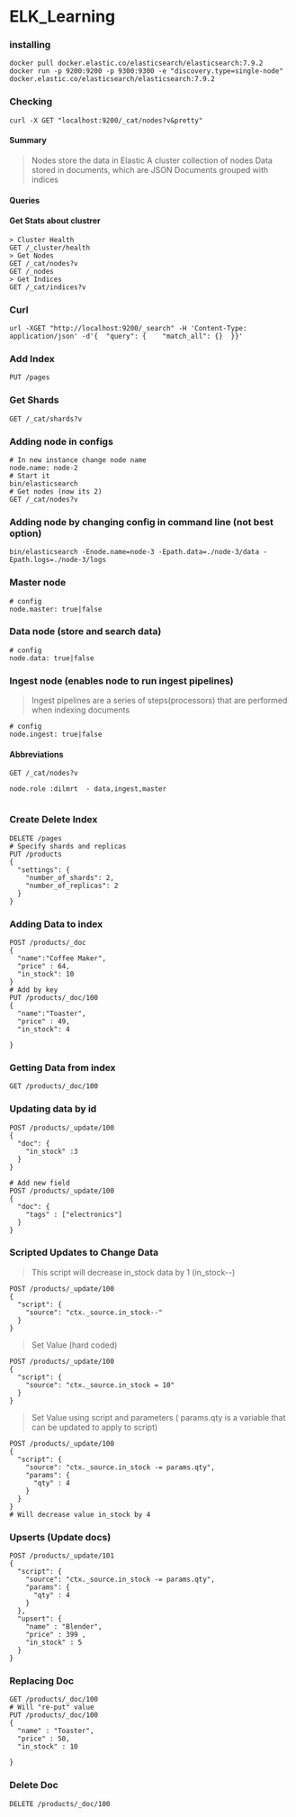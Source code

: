 # ELK_Learning

### installing 
```
docker pull docker.elastic.co/elasticsearch/elasticsearch:7.9.2
docker run -p 9200:9200 -p 9300:9300 -e "discovery.type=single-node" docker.elastic.co/elasticsearch/elasticsearch:7.9.2
```
### Checking
```
curl -X GET "localhost:9200/_cat/nodes?v&pretty"
```


#### Summary
> Nodes store the data in Elastic
> A cluster collection of nodes
> Data stored in documents, which are JSON
> Documents grouped with indices

#### Queries

#### Get Stats about clustrer
```
> Cluster Health 
GET /_cluster/health 
> Get Nodes
GET /_cat/nodes?v
GET /_nodes
> Get Indices
GET /_cat/indices?v
```
### Curl
```
url -XGET "http://localhost:9200/_search" -H 'Content-Type: application/json' -d'{  "query": {    "match_all": {}  }}'
```

### Add Index
```
PUT /pages
```
### Get Shards
```
GET /_cat/shards?v
```

### Adding node in configs
```
# In new instance change node name
node.name: node-2
# Start it 
bin/elasticsearch
# Get nodes (now its 2)
GET /_cat/nodes?v
```
### Adding node by changing config in command line (not best option)
```
bin/elasticsearch -Enode.name=node-3 -Epath.data=./node-3/data -Epath.logs=./node-3/logs
```

### Master node
```
# config
node.master: true|false
```
### Data node (store and search data)
```
# config
node.data: true|false
```
### Ingest node (enables node to run ingest pipelines)
> Ingest pipelines are a series of steps(processors) that are performed when indexing documents
```
# config
node.ingest: true|false
```
#### Abbreviations 
```
GET /_cat/nodes?v

node.role :dilmrt  - data,ingest,master


```
### Create Delete Index 
```
DELETE /pages
# Specify shards and replicas
PUT /products
{
  "settings": {
    "number_of_shards": 2,
    "number_of_replicas": 2
  }
}
```
### Adding Data to index
```
POST /products/_doc
{
  "name":"Coffee Maker",
  "price" : 64,
  "in_stock": 10
}
# Add by key
PUT /products/_doc/100
{
  "name":"Toaster",
  "price" : 49,
  "in_stock": 4

}
```
### Getting Data from index
```
GET /products/_doc/100
```

### Updating data by id
```
POST /products/_update/100
{
  "doc": {
    "in_stock" :3
  }
}

# Add new field
POST /products/_update/100
{
  "doc": {
    "tags" : ["electronics"]
  }
}

```
### Scripted Updates to Change Data
> This script will decrease in_stock data by 1 (in_stock--)
```
POST /products/_update/100
{
  "script": {
    "source": "ctx._source.in_stock--"
  }
}
```
> Set Value (hard coded)
```
POST /products/_update/100
{
  "script": {
    "source": "ctx._source.in_stock = 10"
  }
}
```
> Set Value using script and parameters ( params.qty is a variable that can be updated to apply to script)
```
POST /products/_update/100
{
  "script": {
    "source": "ctx._source.in_stock -= params.qty",
    "params": {
      "qty" : 4
    }
  }
}
# Will decrease value in_stock by 4 
```

### Upserts (Update docs)
```
POST /products/_update/101
{
  "script": {
    "source": "ctx._source.in_stock -= params.qty",
    "params": {
      "qty" : 4
    }
  },
  "upsert": {
    "name" : "Blender",
    "price" : 399 ,
    "in_stock" : 5
  }
}
```

### Replacing Doc 
```
GET /products/_doc/100
# Will "re-put" value
PUT /products/_doc/100
{
  "name" : "Toaster",
  "price" : 50,
  "in_stock" : 10

}
```

### Delete Doc
```
DELETE /products/_doc/100

```